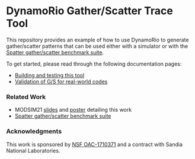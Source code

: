 # DynamoRio Gather/Scatter Trace Tool
This repository provides an example of how to use DynamoRio to generate gather/scatter patterns that can be used either with a simulator or with the [Spatter gather/scatter benchmark suite](https://github.com/hpcgarage/spatter/).

To get started, please read through the following documentation pages:
* [Building and testing this tool]()
* [Validation of G/S for real-world codes]()

### Related Work
* MODSIM21 [slides](https://github.com/hpcgarage/dr-gather-scatter-trace/blob/main/docs/presentations/young-etal-scatter-gather-analysis-slides-MODSIM-2021.pdf) and [poster](https://github.com/hpcgarage/dr-gather-scatter-trace/blob/main/docs/presentations/young-etal-gather-scatter-analysis-poster-MODSIM21.pdf) detailing this work
* [Spatter gather/scatter benchmark suite](https://github.com/hpcgarage/spatter)


### Acknowledgments
This work is sponsored by [NSF OAC-1710371](https://www.nsf.gov/awardsearch/showAward?AWD_ID=1710371&HistoricalAwards=false) and a contract with Sandia National Laboratories. 
